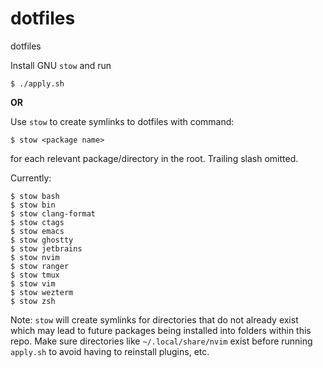 # dotfiles
dotfiles

Install GNU `stow` and run
```
$ ./apply.sh
```
**OR**

Use `stow` to create symlinks to dotfiles with command:
```
$ stow <package name>
```
for each relevant package/directory in the root. Trailing slash omitted.

Currently:
```
$ stow bash
$ stow bin
$ stow clang-format
$ stow ctags
$ stow emacs
$ stow ghostty
$ stow jetbrains
$ stow nvim
$ stow ranger
$ stow tmux
$ stow vim
$ stow wezterm
$ stow zsh
```

Note: `stow` will create symlinks for directories that do not already exist which may lead to future packages being installed into folders within this repo. Make sure directories like `~/.local/share/nvim` exist before running `apply.sh` to avoid having to reinstall plugins, etc.

